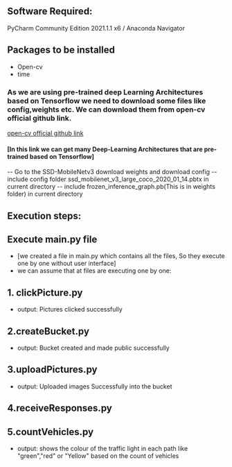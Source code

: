 ## Software Required:
  PyCharm Community Edition 2021.1.1 x6 /  Anaconda Navigator
## Packages to be installed
   - Open-cv 
   - time 
### As we are using pre-trained deep Learning Architectures based on Tensorflow we need to download some files like config,weights etc. We can download them from open-cv official github link.
[open-cv official github link](https://github.com/opencv/opencv/wiki/TensorFlow-Object-Detection-API)
#### [In this link we can get many Deep-Learning Architectures that are pre-trained based on Tensorflow]

-- Go to the SSD-MobileNetv3 download weights and download config
-- include config  folder ssd_mobilenet_v3_large_coco_2020_01_14.pbtx in current directory
-- include frozen_inference_graph.pb(This is in weights folder) in current directory

## Execution steps:
  ## Execute main.py file
  - [we created a file in main.py which contains all the files, So they execute one by one without user interface]
  - we can assume that at files are executing one by one:
  ## 1. clickPicture.py
  - output: Pictures clicked successfully
  ## 2.createBucket.py
  - output: Bucket created and made public successfully
  ## 3.uploadPictures.py
  - output: Uploaded images Successfully into the bucket
  ## 4.receiveResponses.py
  
  ## 5.countVehicles.py
  - output: shows the colour of the traffic light in each path like "green","red" or "Yellow" based on the count of vehicles
  
  
